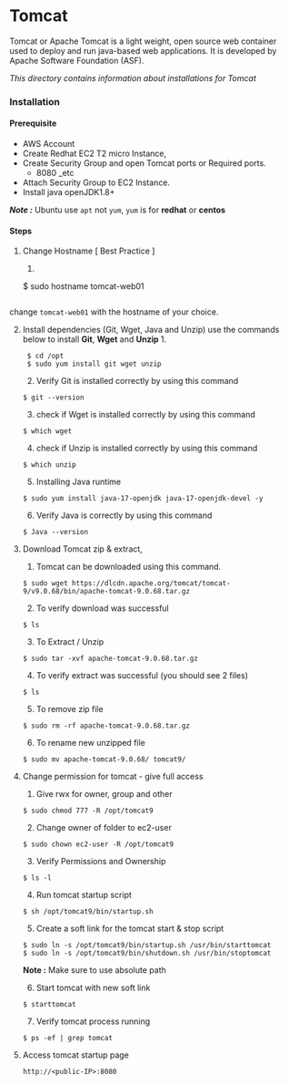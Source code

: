# Tomcat

Tomcat or Apache Tomcat is a light weight, open source web container used to deploy and run java-based web applications. It is developed by Apache Software Foundation (ASF).

_This directory contains information about installations for Tomcat_ 

### Installation

#### Prerequisite

* AWS Account 
* Create Redhat EC2 T2 micro Instance, 
* Create Security Group and open Tomcat ports or Required ports.
  * 8080 _etc
* Attach Security Group to EC2 Instance.
* Install java openJDK1.8+

***Note :***  Ubuntu use `apt` not `yum`, `yum` is for **redhat** or **centos**

#### Steps 

1. Change Hostname [ Best Practice ] 
   1. ```shell
   $ sudo hostname tomcat-web01
   ``` 
change `tomcat-web01` with the hostname of your choice.

2. Install dependencies (Git, Wget, Java and Unzip)
use the commands below to install **Git**, **Wget** and **Unzip**
    1. 
   ```shell
    $ cd /opt
    $ sudo yum install git wget unzip 
    ```
    2. Verify Git is installed correctly by using this command
    ```shell
    $ git --version
    ```
    3. check if Wget is installed correctly by using this command
    ```shell
    $ which wget
    ```
    4. check if Unzip is installed correctly by using this command
    ```shell
    $ which unzip
    ```
    5. Installing Java runtime
    ```shell
    $ sudo yum install java-17-openjdk java-17-openjdk-devel -y 
    ```
    6. Verify Java is correctly by using this command
    ```shell
    $ Java --version
    ```
3. Download Tomcat zip & extract, 

   1. Tomcat can be downloaded using this command.
    ```shell
    $ sudo wget https://dlcdn.apache.org/tomcat/tomcat-9/v9.0.68/bin/apache-tomcat-9.0.68.tar.gz 
    ```
    2. To verify download was successful
    ```shell
    $ ls
    ```
    3. To Extract / Unzip 
    ```shell
    $ sudo tar -xvf apache-tomcat-9.0.68.tar.gz
    ```
    4. To verify extract was successful (you should see 2 files)
    ```shell
    $ ls   
    ```
    5. To remove zip file
    ```shell
    $ sudo rm -rf apache-tomcat-9.0.68.tar.gz
    ```
    6. To rename new unzipped file
    ```shell
    $ sudo mv apache-tomcat-9.0.68/ tomcat9/
    ```
4. Change permission for tomcat - give full access

    1. Give rwx for owner, group and other
    ```shell 
    $ sudo chmod 777 -R /opt/tomcat9
    ```
    2. Change owner of folder to ec2-user
    ```shell
    $ sudo chown ec2-user -R /opt/tomcat9
    ```
    3. Verify Permissions and Ownership
    ```shell
    $ ls -l
    ```
    4. Run tomcat startup script
    ```shell
    $ sh /opt/tomcat9/bin/startup.sh
    ```
    5. Create a soft link for the tomcat start & stop script
    ```shell
    $ sudo ln -s /opt/tomcat9/bin/startup.sh /usr/bin/starttomcat 
    $ sudo ln -s /opt/tomcat9/bin/shutdown.sh /usr/bin/stoptomcat
    ``` 
    **Note :** Make sure to use absolute path

    6. Start tomcat with new soft link
    ```shell
    $ starttomcat
    ```
    7. Verify tomcat process running
    ```shell
    $ ps -ef | grep tomcat
    ```
5. Access tomcat startup page

   `http://<public-IP>:8080`
